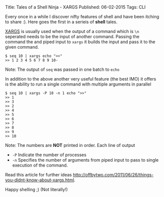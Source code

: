 Title: Tales of a Shell Ninja - XARGS
Published: 06-02-2015
Tags: CLI

Every once in a while I discover nifty features of shell and have been itching to share :). Here goes the first in a serieis of **shell** tales.

[XARGS][x] is usually used when the output of a command which is `\n` seperated needs to be the input of another command. Passing the command the and piped input to `xargs` it builds the input and pass it to the given command.

    $ seq 10 | xargs echo ">>"
    >> 1 2 3 4 5 6 7 8 9 10-

Note: The output of `seq` was passed in one batch to `echo`

In addition to the above another very useful feature (the best IMO) it offers is the ability to run a single command with multiple arguments in parallel

    $ seq 10 | xargs -P 10 -n 1 echo ">>"
    >> 1
    >> 3
    >> 2
    >> 4
    >> 5
    >> 6
    >> 7
    >> 8
    >> 9
    >> 10

Note: The numbers are **NOT** printed in order. Each line of output 

* `-P` Indicate the number of processes 
* `-n` Specifies the number of arguments from piped input to pass to single execution of the command.

[x]: http://en.wikipedia.org/wiki/Xargs

Read this article for further ideas http://offbytwo.com/2011/06/26/things-you-didnt-know-about-xargs.html.

Happy shelling ;) (Not literally!)
